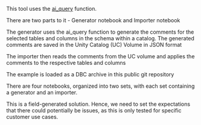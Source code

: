 This tool uses the [ai_query](#https://learn.microsoft.com/en-us/azure/databricks/sql/language-manual/functions/ai_query) function.

There are two parts to it - Generator notebook and Importer notebook

The generator uses the ai_query function to generate the comments for the selected tables and columns in the schema within a catalog. The generated comments are saved in the Unity Catalog (UC) Volume in JSON format

The importer then reads the comments from the UC volume and applies the comments to the respective tables and columns

The example is loaded as a DBC archive in this public git repository

There are four notebooks, organized into two sets, with each set containing a generator and an importer.

This is a field-generated solution. Hence, we need to set the expectations that there could potentially be issues, as this is only tested for specific customer use cases.
